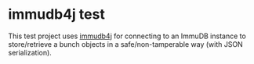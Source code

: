 # immudb4j test

This test project uses [immudb4j](https://github.com/codenotary/immudb4j) for connecting to an ImmuDB instance to store/retrieve a bunch objects in a
safe/non-tamperable way (with JSON serialization).
